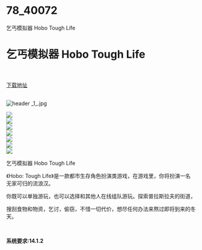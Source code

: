 # 78_40072
乞丐模拟器 Hobo Tough Life
# 乞丐模拟器 Hobo Tough Life
 <br/></br>
[下载地址](https://www.switch520.cc/article/40072 "下载地址")
<br/></br>

<p><img title="header _1_.jpg" src="https://www.switch520.cc/muke_img/2022_08_18_3284cc0a4abac.jpg" alt="header _1_.jpg"></p>
<p><img src="https://cdn.akamai.steamstatic.com/steam/apps/632300/ss_4708f8ed85af100b7e9111975a2422e7451e02bd.600x338.jpg?t=1655891363"><br>
<img src="https://cdn.akamai.steamstatic.com/steam/apps/632300/ss_646bcbf935803808ac27daa18ee27ae8698247d3.600x338.jpg?t=1655891363"><br>
<img src="https://cdn.akamai.steamstatic.com/steam/apps/632300/ss_8a6cc6abece26f0f2092320a7c0a364a4fbac8f3.600x338.jpg?t=1655891363"><br>
<img src="https://cdn.akamai.steamstatic.com/steam/apps/632300/ss_6f28cd07589d7f41f1bdb7d4648125099548447d.600x338.jpg?t=1655891363"><br>
<img src="https://cdn.akamai.steamstatic.com/steam/apps/632300/ss_d1402ed540bf495bb05e95dee78517189275ea5c.600x338.jpg?t=1655891363"><br>
<img src="https://cdn.akamai.steamstatic.com/steam/apps/632300/ss_97c26249c2e40a203999a2b0a5f2550a0f99b9aa.600x338.jpg?t=1655891363"><br>
<img src="https://cdn.akamai.steamstatic.com/steam/apps/632300/ss_a59d4233c67481cbd95717144b74362395986515.600x338.jpg?t=1655891363"></p>
<p>乞丐模拟器 Hobo Tough Life</p>
<p>《Hobo: Tough Life》是一款都市生存角色扮演类游戏，在游戏里，你将扮演一名无家可归的流浪汉。</p>
<p>你既可以单独游玩，也可以选择和其他人在线组队游玩。探索普拉斯拉夫的街道，</p>
<p>搜刮食物和物资，乞讨，偷窃，不惜一切代价，想尽任何办法来熬过即将到来的冬天。</p>
<p>&nbsp;</p>
<p><strong>系统要求:14.1.2</strong></p>



